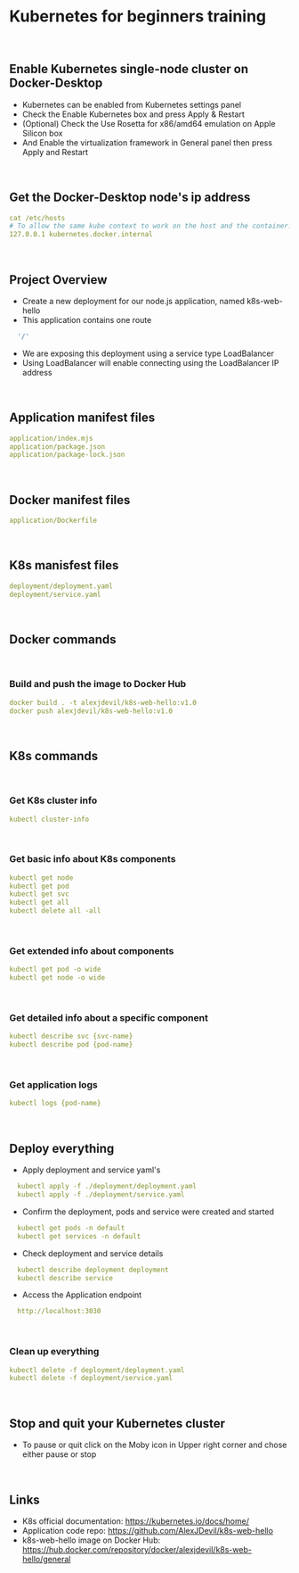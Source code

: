 # Kubernetes for beginners training

<br />

## Enable Kubernetes single-node cluster on Docker-Desktop 
* Kubernetes can be enabled from Kubernetes settings panel
* Check the Enable Kubernetes box and press Apply & Restart 
* (Optional) Check the Use Rosetta for x86/amd64 emulation on Apple Silicon box
* And Enable the virtualization framework in General panel then press Apply and Restart

<br />

## Get the Docker-Desktop node's ip address
```yaml
cat /etc/hosts
# To allow the same kube context to work on the host and the container:
127.0.0.1 kubernetes.docker.internal
```
<br />

## Project Overview
* Create a new deployment for our node.js application, named k8s-web-hello
* This application contains one route
```yaml
  '/'
```
* We are exposing this deployment using a service type LoadBalancer
* Using LoadBalancer will enable connecting using the LoadBalancer IP address

<br />

## Application manifest files
```yaml
application/index.mjs
application/package.json
application/package-lock.json
```
<br />

## Docker manifest files
```yaml
application/Dockerfile
```
<br />

## K8s manisfest files
```yaml
deployment/deployment.yaml
deployment/service.yaml
``` 

<br />

## Docker commands

<br />

### Build and push the image to Docker Hub
```yaml
docker build . -t alexjdevil/k8s-web-hello:v1.0
docker push alexjdevil/k8s-web-hello:v1.0
```
<br />

## K8s commands

<br />

### Get K8s cluster info
```yaml    
kubectl cluster-info
```

<br />

### Get basic info about K8s components
```yaml
kubectl get node
kubectl get pod
kubectl get svc
kubectl get all
kubectl delete all -all
```
<br />

### Get extended info about components
```yaml
kubectl get pod -o wide
kubectl get node -o wide
```

<br />

### Get detailed info about a specific component
```yaml
kubectl describe svc {svc-name}
kubectl describe pod {pod-name}
```

<br />

### Get application logs
```yaml
kubectl logs {pod-name}
```
<br />

## Deploy everything
* Apply deployment and service yaml's
```yaml
  kubectl apply -f ./deployment/deployment.yaml
  kubectl apply -f ./deployment/service.yaml
```
* Confirm the deployment, pods and service were created and started
```yaml
  kubectl get pods -n default
  kubectl get services -n default
```
* Check deployment and service details
```yaml
  kubectl describe deployment deployment
  kubectl describe service 
```
* Access the Application endpoint
```yaml
  http://localhost:3030
```
<br />

### Clean up everything
```yaml
kubectl delete -f deployment/deployment.yaml
kubectl delete -f deployment/service.yaml 
```

<br />

## Stop and quit your Kubernetes cluster
* To pause or quit click on the Moby icon in Upper right corner and chose either pause or stop 

<br />

## Links
* K8s official documentation: https://kubernetes.io/docs/home/
* Application code repo: https://github.com/AlexJDevil/k8s-web-hello
* k8s-web-hello image on Docker Hub: https://hub.docker.com/repository/docker/alexjdevil/k8s-web-hello/general

